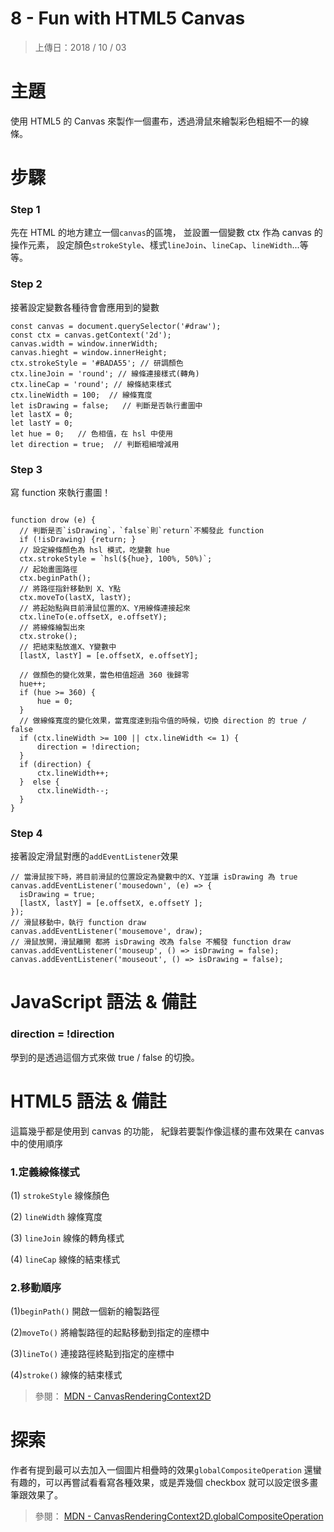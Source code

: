 # 8 - Fun with HTML5 Canvas

> 上傳日：2018 / 10 / 03

# 主題

使用 HTML5 的 Canvas 來製作一個畫布，透過滑鼠來繪製彩色粗細不一的線條。

# 步驟

### Step 1

先在 HTML 的地方建立一個`canvas`的區塊，
並設置一個變數 ctx 作為 canvas 的操作元素，
設定顏色`strokeStyle`、樣式`lineJoin`、`lineCap`、`lineWidth`...等等。

### Step 2

接著設定變數各種待會會應用到的變數

```
const canvas = document.querySelector('#draw');
const ctx = canvas.getContext('2d');
canvas.width = window.innerWidth;
canvas.hieght = window.innerHeight;
ctx.strokeStyle = '#BADA55'; // 研調顏色
ctx.lineJoin = 'round'; // 線條連接樣式(轉角)
ctx.lineCap = 'round'; // 線條結束樣式
ctx.lineWidth = 100;  // 線條寬度
let isDrawing = false;   // 判斷是否執行畫圖中
let lastX = 0;
let lastY = 0;
let hue = 0;   // 色相值，在 hsl 中使用
let direction = true;  // 判斷粗細增減用
```

### Step 3

寫 function 來執行畫圖！

```

function drow (e) {
  // 判斷是否`isDrawing`，`false`則`return`不觸發此 function
  if (!isDrawing) {return; }
  // 設定線條顏色為 hsl 模式，吃變數 hue
  ctx.strokeStyle = `hsl(${hue}, 100%, 50%)`;
  // 起始畫圖路徑
  ctx.beginPath();
  // 將路徑指針移動到 X、Y點
  ctx.moveTo(lastX, lastY);
  // 將起始點與目前滑鼠位置的X、Y用線條連接起來
  ctx.lineTo(e.offsetX, e.offsetY);
  // 將線條繪製出來
  ctx.stroke();
  // 把結束點放進X、Y變數中
  [lastX, lastY] = [e.offsetX, e.offsetY];
  
  // 做顏色的變化效果，當色相值超過 360 後歸零
  hue++;
  if (hue >= 360) {
      hue = 0;
  }
  // 做線條寬度的變化效果，當寬度達到指令值的時候，切換 direction 的 true / false
  if (ctx.lineWidth >= 100 || ctx.lineWidth <= 1) {
      direction = !direction;
  }
  if (direction) {
      ctx.lineWidth++;
  }  else {
      ctx.lineWidth--;
  }
}
```

### Step 4

接著設定滑鼠對應的`addEventListener`效果

```
// 當滑鼠按下時，將目前滑鼠的位置設定為變數中的X、Y並讓 isDrawing 為 true
canvas.addEventListener('mousedown', (e) => {
  isDrawing = true;
  [lastX, lastY] = [e.offsetX, e.offsetY ];
});
// 滑鼠移動中，執行 function draw
canvas.addEventListener('mousemove', draw);
// 滑鼠放開，滑鼠離開 都將 isDrawing 改為 false 不觸發 function draw
canvas.addEventListener('mouseup', () => isDrawing = false);
canvas.addEventListener('mouseout', () => isDrawing = false);
```


# JavaScript 語法 & 備註

### direction = !direction

學到的是透過這個方式來做 true / false 的切換。

# HTML5 語法 & 備註

這篇幾乎都是使用到 canvas 的功能，
紀錄若要製作像這樣的畫布效果在 canvas 中的使用順序

### 1.定義線條樣式

(1) `strokeStyle`    線條顏色

(2) `lineWidth`      線條寬度

(3) `lineJoin`       線條的轉角樣式

(4) `lineCap`        線條的結束樣式

### 2.移動順序

(1)`beginPath()`     開啟一個新的繪製路徑

(2)`moveTo()`        將繪製路徑的起點移動到指定的座標中

(3)`lineTo()`        連接路徑終點到指定的座標中

(4)`stroke()`        線條的結束樣式


> 參閱： <a href="https://developer.mozilla.org/en-US/docs/Web/API/CanvasRenderingContext2D"> MDN - CanvasRenderingContext2D </a>

# 探索

作者有提到最可以去加入一個圖片相疊時的效果`globalCompositeOperation`
還蠻有趣的，可以再嘗試看看寫各種效果，或是弄幾個 checkbox 就可以設定很多畫筆跟效果了。

> 參閱： <a href="https://developer.mozilla.org/en-US/docs/Web/API/CanvasRenderingContext2D/globalCompositeOperation"> MDN - CanvasRenderingContext2D.globalCompositeOperation </a>
